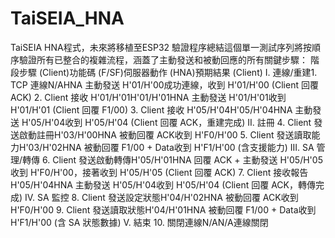 # TaiSEIA_HNA
TaiSEIA HNA程式，未來將移植至ESP32
驗證程序總結這個單一測試序列將按順序驗證所有已整合的複雜流程，涵蓋了主動發送和被動回應的所有關鍵步驟：
階段步驟 (Client)功能碼 (F/SF)伺服器動作 (HNA)預期結果 (Client)
I. 連線/重建1. TCP 連線N/AHNA 主動發送 H'01/H'00成功連線，收到 H'01/H'00 (Client 回覆 ACK)
2. Client 接收 H'01/H'01H'01/H'01HNA 主動發送 H'01/H'01收到 H'01/H'01 (Client 回覆 F1/00)
3. Client 接收 H'05/H'04H'05/H'04HNA 主動發送 H'05/H'04收到 H'05/H'04 (Client 回覆 ACK，重建完成)
II. 註冊
4. Client 發送啟動註冊H'03/H'00HNA 被動回覆 ACK收到 H'F0/H'00
5. Client 發送讀取能力H'03/H'02HNA 被動回覆 F1/00 + Data收到 H'F1/H'00 (含支援能力)
III. SA 管理/轉傳
6. Client 發送啟動轉傳H'05/H'01HNA 回覆 ACK + 主動發送 H'05/H'05收到 H'F0/H'00，接著收到 H'05/H'05 (Client 回覆 ACK)
7. Client 接收報告H'05/H'04HNA 主動發送 H'05/H'04收到 H'05/H'04 (Client 回覆 ACK，轉傳完成)
IV. SA 監控
8. Client 發送設定狀態H'04/H'02HNA 被動回覆 ACK收到 H'F0/H'00
9. Client 發送讀取狀態H'04/H'01HNA 被動回覆 F1/00 + Data收到 H'F1/H'00 (含 SA 狀態數據)
V. 結束
10. 關閉連線N/AN/A連線關閉
